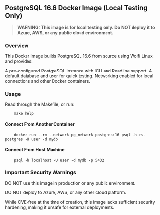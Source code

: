 ## PostgreSQL 16.6 Docker Image (Local Testing Only)

> **WARNING: This image is for local testing only. Do NOT deploy it to Azure, AWS, or any public cloud environment.**

### Overview

This Docker image builds PostgreSQL 16.6 from source using Wolfi Linux and provides:

A pre-configured PostgreSQL instance with ICU and Readline support.
A default database and user for quick testing.
Networking enabled for local connections and other Docker containers.

### Usage

Read through the Makefile, or run:

```shell
    make help
```

#### Connect From Another Container

```shell
    docker run --rm --network pg_network postgres:16 psql -h rs-postgres -U user -d mydb
```

#### Connect From Host Machine

```shell
    psql -h localhost -U user -d mydb -p 5432
```

### Important Security Warnings

DO NOT use this image in production or any public environment.

DO NOT deploy to Azure, AWS, or any other cloud platform.

While CVE-free at the time of creation, this image lacks sufficient security hardening, making it unsafe for external deployments.
